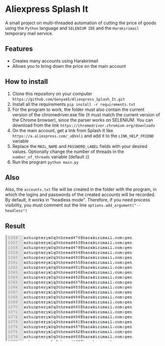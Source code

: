 # Aliexpress Splash It
A small project on multi-threaded automation of cutting the price of goods using the `Python` language and `SELENIUM IDE` and the `Harakirimail` temporary mail service.

## Features
* Creates many accounts using Harakirimail
* Allows you to bring down the price on the main account

## How to install
1. Clone this repository on your computer
`https://github.com/Genya45/Aliexpress_Splash_It.git`
2. Install all the requirements `pip install -r requirements.txt`
3. For the program to work, the folder must also contain the current version of the chromedriver.exe file (it must match the current version of the Chrome browser), since the parser works on SELENIUM. You can download from the link `https://chromedriver.chromium.org/downloads`
4. On the main account, get a link from Splash It like `https://a.aliexpress.com/_uQVeli` and add it to the `LINK_HELP_FRIEND` variable
5. Replace the `MAIL_NAME` and `PASSWORD_LABEL` fields with your desired values. Optionally change the number of threads in the `number_of_threads` variable (default `2`)
6. Run the program
`python main.py`


## Also
Also, the `accounts.txt` file will be created in the folder with the program, in which the logins and passwords of the created accounts will be recorded.
By default, it works in "headless mode". Therefore, if you need process visibility, you must comment out the line `options.add_argument("--headless")`

## Result

![alt text](https://github.com/Genya45/Aliexpress_Splash_It/blob/main/Screenshot.png)
